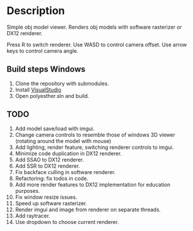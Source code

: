 # Description

Simple obj model viewer. Renders obj models with software rasterizer or DX12 renderer.

Press R to switch renderer.
Use WASD to control camera offset.
Use arrow keys to control camera angle.

## Build steps Windows

1. Clone the repository with submodules.
1. Install [VisualStudio](https://visualstudio.microsoft.com/downloads/)
1. Open polyesther.sln and build.

## TODO

1. Add model save/load with imgui.
1. Change camera controls to resemble those of windows 3D viewer (rotating around the model with mouse)
1. Add lighting, render feature, switching renderer controls to imgui.
1. Minimize code duplication in DX12 renderer.
1. Add SSAO to DX12 renderer.
1. Add SSR to DX12 renderer.
1. Fix backface culling in software renderer.
1. Refactoring: fix todos in code.
1. Add more render features to DX12 implementation for education purposes.
1. Fix window resize issues.
1. Speed up software rasterizer.
1. Render imgui and image from renderer on separate threads.
1. Add raytracer.
1. Use dropdown to choose current renderer.